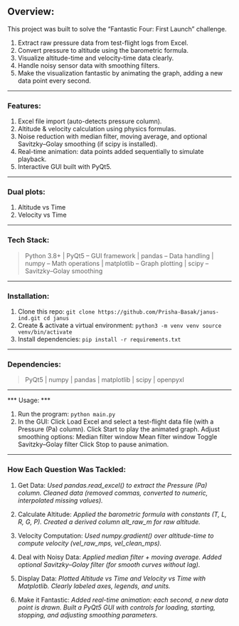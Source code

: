 ## **Overview:** 
This project was built to solve the “Fantastic Four: First Launch” challenge.
1) Extract raw pressure data from test-flight logs from Excel.
2) Convert pressure to altitude using the barometric formula.
3) Visualize altitude-time and velocity-time data clearly.
4) Handle noisy sensor data with smoothing filters.
5) Make the visualization fantastic by animating the graph, adding a new data point every second.
-----------------------------------------------------------------------------------------------------------------------
### **Features:**
1) Excel file import (auto-detects pressure column).
2) Altitude & velocity calculation using physics formulas.
3) Noise reduction with median filter, moving average, and optional Savitzky–Golay smoothing (if scipy is installed).
4) Real-time animation: data points added sequentially to simulate playback.
5) Interactive GUI built with PyQt5.
-----------------------------------------------------------------------------------------------------------------------
### **Dual plots:**
1) Altitude vs Time
2) Velocity vs Time
-----------------------------------------------------------------------------------------------------------------------
### **Tech Stack:**
> Python 3.8+ | PyQt5 – GUI framework | pandas – Data handling | numpy – Math operations | matplotlib – Graph plotting | scipy – Savitzky–Golay smoothing
-----------------------------------------------------------------------------------------------------------------------
### **Installation:**
1) Clone this repo:
`git clone https://github.com/Prisha-Basak/janus-ind.git
cd janus`
2) Create & activate a virtual environment:
`python3 -m venv venv
source venv/bin/activate`
3) Install dependencies:
`pip install -r requirements.txt`
-----------------------------------------------------------------------------------------------------------------------
### **Dependencies:**
> PyQt5 | numpy | pandas | matplotlib | scipy | openpyxl
-----------------------------------------------------------------------------------------------------------------------
*** Usage: ***
1) Run the program:
`python main.py`
2) In the GUI:
Click Load Excel and select a test-flight data file (with a Pressure (Pa) column).
Click Start to play the animated graph.
Adjust smoothing options:
Median filter window
Mean filter window
Toggle Savitzky–Golay filter
Click Stop to pause animation.
-----------------------------------------------------------------------------------------------------------------------
### **How Each Question Was Tackled:**
1. Get Data:
*Used pandas.read_excel() to extract the Pressure (Pa) column.
Cleaned data (removed commas, converted to numeric, interpolated missing values).*

3. Calculate Altitude:
*Applied the barometric formula with constants (T, L, R, G, P).
Created a derived column alt_raw_m for raw altitude.*

3. Velocity Computation:
*Used numpy.gradient() over altitude-time to compute velocity (vel_raw_mps, vel_clean_mps).*

4. Deal with Noisy Data:
*Applied median filter + moving average.
Added optional Savitzky–Golay filter (for smooth curves without lag).*

5. Display Data:
*Plotted Altitude vs Time and Velocity vs Time with Matplotlib.
Clearly labeled axes, legends, and units.*

6. Make it Fantastic:
*Added real-time animation: each second, a new data point is drawn.
Built a PyQt5 GUI with controls for loading, starting, stopping, and adjusting smoothing parameters.*

